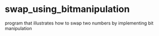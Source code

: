 # swap_using_bitmanipulation
program that illustrates how to swap two numbers by implementing bit manipulation
